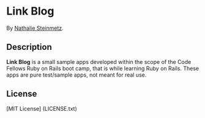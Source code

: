 # Link Blog

By [Nathalie Steinmetz](http://www.linkedin.com/in/nathaliesteinmetz).

## Description
**Link Blog** is a small sample apps developed within the scope of the Code Fellows Ruby on Rails boot camp, that is while learning Ruby on Rails. These apps are pure test/sample apps, not meant for real use.

## License

[MIT License] (LICENSE.txt)
